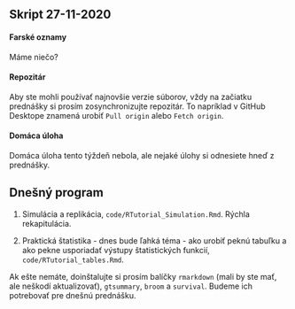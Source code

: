 ## Skript 27-11-2020

#### Farské oznamy

Máme niečo?

#### Repozitár

Aby ste mohli používať najnovšie verzie súborov, vždy na začiatku prednášky si prosím zosynchronizujte repozitár. To napríklad v GitHub Desktope znamená urobiť `Pull origin` alebo  `Fetch origin`.

#### Domáca úloha

Domáca úloha tento týždeň nebola, ale nejaké úlohy si odnesiete hneď z prednášky. 


## Dnešný program

1. Simulácia a replikácia, `code/RTutorial_Simulation.Rmd`. Rýchla rekapitulácia.

2. Praktická štatistika - dnes bude ľahká téma - ako urobiť peknú tabuľku a ako pekne usporiadať výstupy štatistických funkcií, `code/RTutorial_tables.Rmd`.

Ak ešte nemáte, doinštalujte si prosím balíčky `rmarkdown` (mali by ste mať, ale neškodí aktualizovať),  `gtsummary`, `broom` a `survival`. Budeme ich potrebovať pre dnešnú prednášku.




